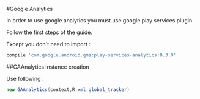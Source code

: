 #Google Analytics 

In order to use google analytics you must use google play services plugin. 

Follow the first steps of the [guide](https://developers.google.com/analytics/devguides/collection/android/v4/).

Except you don't need to import : 

```groovy
compile 'com.google.android.gms:play-services-analytics:8.3.0'
```

##GAAnalytics instance creation

Use following : 

```java
new GAAnalytics(context,R.xml.global_tracker)
```
